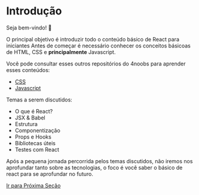 # Introdução

Seja bem-vindo! :purple_heart:

O principal objetivo é introduzir todo o conteúdo básico de React para iniciantes
Antes de começar é necessário conhecer os conceitos básicoas de HTML, CSS e **principalmente** Javascript.

Você pode consultar esses outros repositórios do 4noobs para aprender esses conteúdos:

- [CSS](https://github.com/mathh95/css4noobs)
- [Javascript](https://github.com/ThiagoDellaNoce/javascript4noobs)

Temas a serem discutidos:

- O que é React?
- JSX & Babel
- Estrutura
- Componentização
- Props e Hooks
- Bibliotecas úteis
- Testes com React

Após a pequena jornada percorrida pelos temas discutidos, não iremos nos aprofundar tanto sobre as tecnologias, o foco é você saber o básico de react para se aprofundar no futuro.

[Ir para Próxima Seção](./1-O%20que%20e%20React.md)
